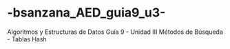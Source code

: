 # -bsanzana_AED_guia9_u3-
Algoritmos y Estructuras de Datos Guı́a 9 - Unidad III Métodos de Búsqueda - Tablas Hash
